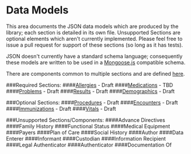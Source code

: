 # Data Models

This area documents the JSON data models which are produced by the library; each section is detailed in its own file.  Unsupported Sections are optional elements which aren't currently implemented.  Please feel free to issue a pull request for support of these sections (so long as it has tests).

JSON doesn't currently have a standard schema language; consequently these models are written to be used in a [Mongoose.js](http://www.mongoosejs.com) compatible schema.

There are components common to multiple sections and are defined [here](sections/shared.md).

###Required Sections:
####[Allergies](sections/allergies.md) - Draft
####[Medications](sections/medications.md) - TBD
####[Problems](sections/problems.md) - Draft
####[Results](sections/results.md) - Draft
####[Demographics](sections/demographics.md) - Draft

###Optional Sections:
####[Procedures](sections/procedures.md) - Draft
####[Encounters](sections/encounters.md) - Draft
####[Immunizations](sections/immunizations.md) - Draft
####[Vitals](sections/vitals.md) - Draft

###Unsupported Sections/Components:
####Advance Directives
####Family History
####Functional Status
####Medical Equipment
####Payers
####Plan of Care
####Social History
####Author
####Data Enterer
####Informant
####Custodian
####Information Recipient
####Legal Authenticator
####Authenticator
####Documentation Of
